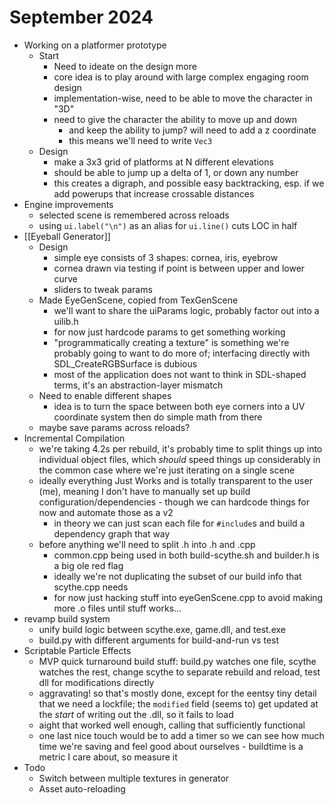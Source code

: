 # September 2024
- Working on a platformer prototype
	- Start
		- Need to ideate on the design more
		- core idea is to play around with large complex engaging room design
		- implementation-wise, need to be able to move the character in "3D"
		- need to give the character the ability to move up and down
			- and keep the ability to jump? will need to add a z coordinate
			- this means we'll need to write `Vec3` 
	- Design
		- make a 3x3 grid of platforms at N different elevations
		- should be able to jump up a delta of 1, or down any number
		- this creates a digraph, and possible easy backtracking, esp. if we add powerups that increase crossable distances
- Engine improvements
	- selected scene is remembered across reloads
	- using `ui.label("\n")` as an alias for `ui.line()` cuts LOC in half
- [[Eyeball Generator]]
	- Design
		- simple eye consists of 3 shapes: cornea, iris, eyebrow
		- cornea drawn via testing if point is between upper and lower curve
		- sliders to tweak params
	- Made EyeGenScene, copied from TexGenScene
		- we'll want to share the uiParams logic, probably factor out into a uilib.h
		- for now just hardcode params to get something working
		- "programmatically creating a texture" is something we're probably going to want to do more of; interfacing directly with SDL_CreateRGBSurface is dubious
		- most of the application does not want to think in SDL-shaped terms, it's an abstraction-layer mismatch
	- Need to enable different shapes
		- idea is to turn the space between both eye corners into a UV coordinate system then do simple math from there
	- maybe save params across reloads?
- Incremental Compilation
	- we're taking 4.2s per rebuild, it's probably time to split things up into individual object files, which *should* speed things up considerably in the common case where we're just iterating on a single scene
	- ideally everything Just Works and is totally transparent to the user (me), meaning I don't have to manually set up build configuration/dependencies - though we can hardcode things for now and automate those as a v2
		- in theory we can just scan each file for `#include`s and build a dependency graph that way
	- before anything we'll need to split .h into .h and .cpp
		- common.cpp being used in both build-scythe.sh and builder.h is a big ole red flag
		- ideally we're not duplicating the subset of our build info that scythe.cpp needs
		- for now just hacking stuff into eyeGenScene.cpp to avoid making more .o files until stuff works...
- revamp build system
	- unify build logic between scythe.exe, game.dll, and test.exe
	- build.py with different arguments for build-and-run vs test
- Scriptable Particle Effects
	- MVP quick turnaround build stuff: build.py watches one file, scythe watches the rest, change scythe to separate rebuild and reload, test dll for modifications directly
	- aggravating! so that's mostly done, except for the eentsy tiny detail that we need a lockfile; the `modified` field (seems to) get updated at the *start* of writing out the .dll, so it fails to load
	- aight that worked well enough, calling that sufficiently functional
	- one last nice touch would be to add a timer so we can see how much time we're saving and feel good about ourselves - buildtime is a metric I care about, so measure it
- Todo
	- Switch between multiple textures in generator
	- Asset auto-reloading
